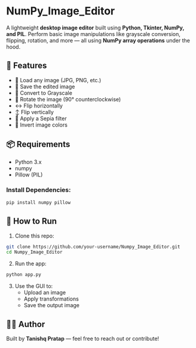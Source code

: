 # NumPy_Image_Editor
A lightweight **desktop image editor** built using **Python, Tkinter, NumPy, and PIL**. Perform basic image manipulations like grayscale conversion, flipping, rotation, and more — all using **NumPy array operations** under the hood.
## 🚀 Features
* 📁 Load any image (JPG, PNG, etc.)
* 💾 Save the edited image
* 🖤 Convert to Grayscale
* 🔄 Rotate the image (90° counterclockwise)
* ↔️ Flip horizontally
* ↕️ Flip vertically
* 🎨 Apply a Sepia filter
* 🌌 Invert image colors
## 📦 Requirements
* Python 3.x
* numpy
* Pillow (PIL)
### Install Dependencies:
```bash
pip install numpy pillow
```
## 🏁 How to Run
1. Clone this repo:
```bash
git clone https://github.com/your-username/Numpy_Image_Editor.git
cd Numpy_Image_Editor
```
2. Run the app:
```bash
python app.py
```
3. Use the GUI to:
   * Upload an image
   * Apply transformations
   * Save the output image
## 🙋‍♂️ Author
Built by **Tanishq Pratap** — feel free to reach out or contribute!

